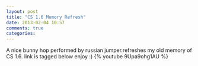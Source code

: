 ```yaml
---
layout: post
title: "CS 1.6 Memory Refresh"
date: 2013-02-04 10:57
comments: true
categories: 
---
```

A nice bunny hop performed by russian jumper.refreshes my old memory of CS 1.6.
link is tagged below enjoy :)
{% youtube 9Upa9ohg1AU %}
